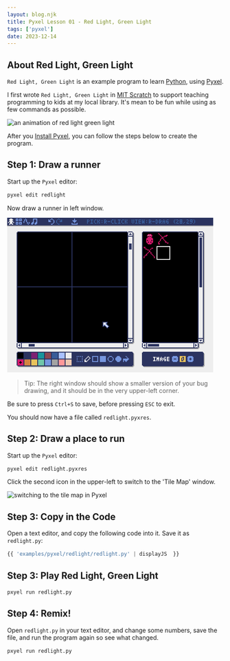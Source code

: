 ```yaml
---
layout: blog.njk
title: Pyxel Lesson 01 - Red Light, Green Light
tags: ['pyxel']
date: 2023-12-14
---
```


## About Red Light, Green Light

`Red Light, Green Light` is an example program to learn [Python](https://docs.python.org/3/), using [Pyxel](https://github.com/kitao/pyxel).

I first wrote `Red Light, Green Light` in [MIT Scratch][MIT] to support teaching programming to kids at my local library. It's mean to be fun while using as few commands as possible.

[MIT]: https://scratch.mit.edu/projects/editor/

![an animation of red light green light](/img/pyxel/redlight.gif)

After you [Install Pyxel](https://github.com/kitao/pyxel#how-to-install), you can follow the steps below to create the program.

## Step 1: Draw a runner

Start up the `Pyxel` editor:

```sh
pyxel edit redlight
```

Now draw a runner in left window.

![drawing a bug in Pyxel](/img/pyxel/draw_bug.gif)

> Tip: The right window should show a smaller version of your bug drawing, and it should be in the very upper-left corner.

Be sure to press `Ctrl+S` to save, before pressing `ESC` to exit.

You should now have a file called `redlight.pyxres`.

## Step 2: Draw a place to run

Start up the `Pyxel` editor:

```sh
pyxel edit redlight.pyxres
```

Click the second icon in the upper-left to switch to the 'Tile Map' window.

![switching to the tile map in Pyxel](/img/pyxel/tilemap.gif)

## Step 3: Copy in the Code

Open a text editor, and copy the following code into it. Save it as `redlight.py`:

```python
{{ 'examples/pyxel/redlight/redlight.py' | displayJS  }}
```

## Step 3: Play Red Light, Green Light

```sh
pxyel run redlight.py
```

## Step 4: Remix!

Open `redlight.py` in your text editor, and change some numbers, save the file, and run the program again so see what changed.

```sh
pxyel run redlight.py
```
